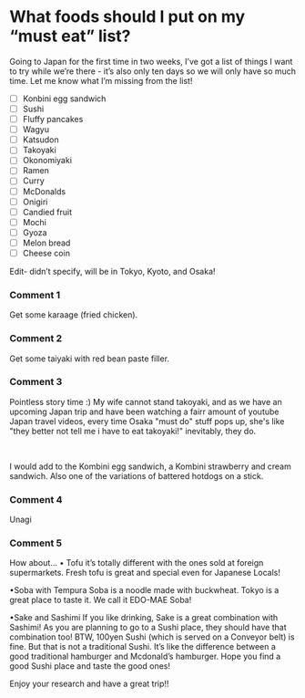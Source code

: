 # What foods should I put on my “must eat” list?

Going to Japan for the first time in two weeks, I’ve got a list of things I want to try while we’re there - it’s also only ten days so we will only have so much time. Let me know what I’m missing from the list!

- [ ] Konbini egg sandwich
- [ ] Sushi
- [ ] Fluffy pancakes
- [ ] Wagyu
- [ ] Katsudon 
- [ ] Takoyaki 
- [ ] Okonomiyaki
- [ ] Ramen
- [ ] Curry
- [ ] McDonalds
- [ ] Onigiri
- [ ] Candied fruit 
- [ ] Mochi 
- [ ] Gyoza
- [ ] Melon bread
- [ ] Cheese coin

Edit- didn’t specify, will be in Tokyo, Kyoto, and Osaka!

### Comment 1

Get some karaage (fried chicken).

### Comment 2

Get some taiyaki with red bean paste filler.

### Comment 3

Pointless story time :) My wife cannot stand takoyaki, and as we have an upcoming Japan trip and have been watching a fairr amount of youtube Japan travel videos, every time Osaka "must do" stuff pops up, she's like "they better not tell me i have to eat takoyaki!" inevitably, they do. 

&#x200B;

I would add to the Kombini egg sandwich, a Kombini strawberry and cream sandwich.  Also one of the variations of battered hotdogs on a stick.

### Comment 4

Unagi

### Comment 5

How about…
• Tofu 
it’s totally different with the ones sold at foreign supermarkets. Fresh tofu is great and special even for Japanese Locals!

•Soba with Tempura 
Soba is a noodle made with buckwheat. Tokyo is a great place to taste it. We call it EDO-MAE Soba!

•Sake and Sashimi 
If you like drinking, Sake is a great combination with Sashimi! As you are planning to go to a Sushi place, they should have that combination too! BTW, 100yen Sushi (which is served on a Conveyor belt) is fine. But that is not a traditional Sushi. It’s like the difference between a good traditional hamburger and Mcdonald’s hamburger. Hope you find a good Sushi place and taste the good ones!

Enjoy your research and have a great trip!!

